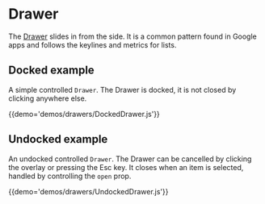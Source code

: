 # Drawer

The [Drawer](https://material.io/guidelines/patterns/navigation-drawer.html) slides in from the side. It is a common pattern found in Google apps and follows the keylines and metrics for lists.

## Docked example

A simple controlled `Drawer`. The Drawer is docked, it is not closed by clicking anywhere else.

{{demo='demos/drawers/DockedDrawer.js'}}

## Undocked example

An undocked controlled `Drawer`. The Drawer can be cancelled by clicking the overlay or pressing the Esc key. It closes when an item is selected, handled by controlling the `open` prop.

{{demo='demos/drawers/UndockedDrawer.js'}}


